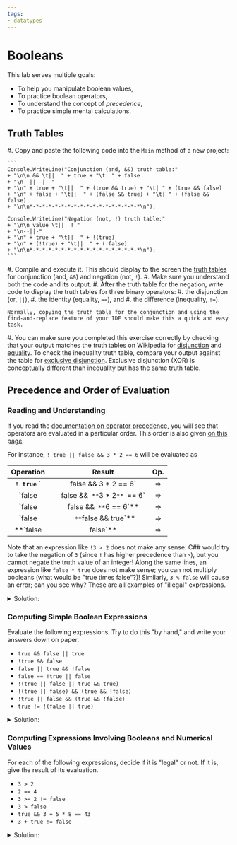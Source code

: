 ```yaml
---
tags:
- datatypes
---
```


#  Booleans

This lab serves multiple goals:

- To help you manipulate boolean values,
- To practice boolean operators,
- To understand the concept of _precedence_,
- To practice simple mental calculations.

## Truth Tables

#. Copy and paste the following code into the `Main` method of a new project:

	```
	Console.WriteLine("Conjunction (and, &&) truth table:"
	+ "\n\n && \t||  " + true + "\t| " + false
	+ "\n--||--|--"
	+ "\n" + true + "\t||  " + (true && true) + "\t| " + (true && false)
	+ "\n" + false + "\t||  " + (false && true) + "\t| " + (false && false)
	+ "\n\n*-*-*-*-*-*-*-*-*-*-*-*-*-*-*-*-*-*\n");

	Console.WriteLine("Negation (not, !) truth table:"
	+ "\n\n value \t||  ! "
	+ "\n--||-"
	+ "\n" + true + "\t||  " + !(true)
	+ "\n" + (!true) + "\t||  " + (!false)
	+ "\n\n*-*-*-*-*-*-*-*-*-*-*-*-*-*-*-*-*-*\n");
	```

#. Compile and execute it. This should display to the screen the [truth tables](https://www.wikiwand.com/en/Truth_table) for conjunction (and, `&&`) and negation (not, `!`).
#. Make sure you understand both the code and its output.
#. After the truth table for the negation, write code to display the truth tables for three binary operators:
    #. the disjunction (or, `||`),
    #. the identity (equality, `==`), and
    #. the difference (inequality, `!=`).
    
    Normally, copying the truth table for the conjunction and using the find-and-replace feature of your IDE should make this a quick and easy task.
#. You can make sure you completed this exercise correctly by checking that your output matches the truth tables on Wikipedia for [disjunction](https://www.wikiwand.com/en/Truth_table#Logical_disjunction_(OR)) and [equality](https://www.wikiwand.com/en/Truth_table#Logical_equality). To check the inequality truth table, compare your output against the table for [exclusive disjunction](https://www.wikiwand.com/en/Truth_table#Exclusive_disjunction). Exclusive disjunction (XOR) is conceptually different than inequality but has the same truth table.

## Precedence and Order of Evaluation

### Reading and Understanding

If you read the [documentation on operator precedence](https://docs.microsoft.com/en-us/dotnet/csharp/language-reference/operators/#operator-precedence), you will see that operators are evaluated in a particular order.
This order is also given [on this page](./lectures/flow/booleans#precedence-of-operators).

For instance, `! true || false && 3 * 2 == 6` will be evaluated as

| Operation |        | Result | Op. |
| :---:     | :----: | :---:  | :---: |
| **`! true`** `|| false && 3 * 2 == 6` | ⇒ | **`false`** `|| false && 3 * 2 == 6` | `!` |
| `false || false &&` **`3 * 2`** `== 6` | ⇒ | `false || false &&` **`6`** `== 6` | `*` |
| `false || false &&` **`6 == 6`** | ⇒ | `false || false &&` **`true`** | `==` |
| `false ||` **`false && true`** | ⇒ | `false ||` **`false`** | `&&` |
| **`false || false`** | ⇒ | **`false`** | `||` |

Note that an expression like `!3 > 2` does not make any sense: C## would try to take the negation of `3` (since `!` has higher precedence than `>`), but you cannot negate the truth value of an integer!
Along the same lines, an expression like `false * true` does not make sense; you can not multiply booleans (what would be "true times false"?)!
Similarly, `3 % false` will cause an error; can you see why?  These are all examples of "illegal" expressions.

<details><summary>Solution:</summary>
`3 % false` would cause an error because the `%` operator (called [the remainder operator](https://learn.microsoft.com/en-us/dotnet/csharp/language-reference/operators/arithmetic-operators#remainder-operator-)) expects two numerical datatypes, but `false` is not of a numerical datatype, as it is a Boolean.
</details>


### Computing Simple Boolean Expressions

Evaluate the following expressions.
Try to do this "by hand," and write your answers down on paper.

- `true && false || true`
- `!true && false`
- `false || true && !false`
- `false == !true || false`
- `!(true || false || true && true)`
- `!(true || false) && (true && !false)`
- `!true || false && (true && !false)`
- `true != !(false || true)`

<details><summary>Solution:</summary>
You can actually use your IDE to check your answers!
Simply copy-and-paste the following in a `Main` method:

```
Console.WriteLine("The answers are:\n"
	+ "true && false || true: " + (true && false || true) + "\n"
	+ "!true && false: " + (!true && false) + "\n"
	+ "false || true && !false: " + (false || true && !false) + "\n"
	+ "false == !true || false: " + (false == !true || false) + "\n"
	+ "!(true || false || true && true): " + (!(true || false || true && true)) + "\n"
	+ "!(true || false) && (true && !false): " + (!(true || false) && (true && !false) ) + "\n"
	+ "!true || false && (true && !false): " + (!true || false && (true && !false)) + "\n"
	+ "true != !(false || true): " + (true != !(false || true)) + "\n"
);
```
</details>

### Computing Expressions Involving Booleans and Numerical Values

For each of the following expressions, decide if it is "legal" or not.
If it is, give the result of its evaluation.

- `3 > 2`
- `2 == 4`
- `3 >= 2 != false`
- `3 > false`
- `true && 3 + 5 * 8 == 43`
- `3 + true != false`

<details><summary>Solution:</summary>
- `3 > 2` is legal (comparing numerical values)
- `2 == 4` is legal (comparing numerical values)
- `3 >= 2 != false` is legal (we first convert `3 >= 2` to `True`, and then test if `true` is different from `false`)
- `3 > false` is *not legal* (a boolean value cannot be less than a numerical value)
- `true && 3 + 5 * 8 == 43` is legal (`+` and `*` are evaluated first, then `==` compares two numerical values, resulting in a boolean value that can be tested for equality against `true`)
- `3 + true != false` is *not legal* (`+` is evaluated first, but a numerical value and a boolean cannot be summed).
</details>
